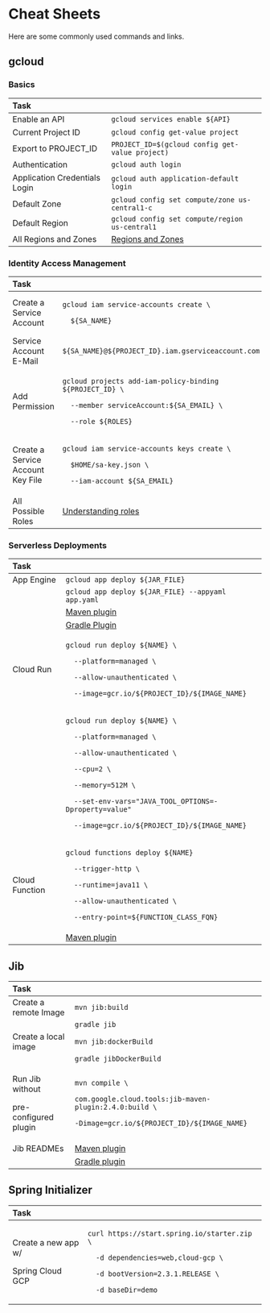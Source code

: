 # Cheat Sheets

Here are some commonly used commands and links.

## gcloud

### Basics

| Task |  |
| :--- | :--- |
| Enable an API | `gcloud services enable ${API}` |
| Current Project ID | `gcloud config get-value project` |
| Export to PROJECT\_ID | `PROJECT_ID=$(gcloud config get-value project)` |
| Authentication | `gcloud auth login` |
| Application Credentials Login | `gcloud auth application-default login` |
| Default Zone | `gcloud config set compute/zone us-central1-c` |
| Default Region | `gcloud config set compute/region us-central1` |
| All Regions and Zones | [Regions and Zones](https://cloud.google.com/compute/docs/regions-zones) |

### Identity Access Management

<table>
  <thead>
    <tr>
      <th style="text-align:left">Task</th>
      <th style="text-align:left"></th>
    </tr>
  </thead>
  <tbody>
    <tr>
      <td style="text-align:left">Create a Service Account</td>
      <td style="text-align:left">
        <p><code>gcloud iam service-accounts create \</code>
        </p>
        <p><code>  ${SA_NAME}</code>
        </p>
      </td>
    </tr>
    <tr>
      <td style="text-align:left">Service Account E-Mail</td>
      <td style="text-align:left"><code>${SA_NAME}@${PROJECT_ID}.iam.gserviceaccount.com</code>
      </td>
    </tr>
    <tr>
      <td style="text-align:left">Add Permission</td>
      <td style="text-align:left">
        <p><code>gcloud projects add-iam-policy-binding ${PROJECT_ID} \</code>
        </p>
        <p><code>  --member serviceAccount:${SA_EMAIL} \</code>
        </p>
        <p><code>  --role ${ROLES}</code>
        </p>
      </td>
    </tr>
    <tr>
      <td style="text-align:left">Create a Service Account Key File</td>
      <td style="text-align:left">
        <p><code>gcloud iam service-accounts keys create \</code>
        </p>
        <p><code>  $HOME/sa-key.json \</code>
        </p>
        <p><code>  --iam-account ${SA_EMAIL}</code>
        </p>
      </td>
    </tr>
    <tr>
      <td style="text-align:left">All Possible Roles</td>
      <td style="text-align:left"><a href="https://cloud.google.com/iam/docs/understanding-roles">Understanding roles</a>
      </td>
    </tr>
  </tbody>
</table>

### Serverless Deployments

<table>
  <thead>
    <tr>
      <th style="text-align:left">Task</th>
      <th style="text-align:left"></th>
    </tr>
  </thead>
  <tbody>
    <tr>
      <td style="text-align:left">App Engine</td>
      <td style="text-align:left"><code>gcloud app deploy ${JAR_FILE}</code>
      </td>
    </tr>
    <tr>
      <td style="text-align:left"></td>
      <td style="text-align:left"><code>gcloud app deploy ${JAR_FILE} --appyaml app.yaml</code>
      </td>
    </tr>
    <tr>
      <td style="text-align:left"></td>
      <td style="text-align:left"><a href="https://cloud.google.com/appengine/docs/standard/java11/using-maven#setting_up_maven">Maven plugin</a>
      </td>
    </tr>
    <tr>
      <td style="text-align:left"></td>
      <td style="text-align:left"><a href="https://cloud.google.com/appengine/docs/standard/java11/using-gradle">Gradle Plugin</a>
      </td>
    </tr>
    <tr>
      <td style="text-align:left">Cloud Run</td>
      <td style="text-align:left">
        <p><code>gcloud run deploy ${NAME} \</code>
        </p>
        <p><code>  --platform=managed \</code>
        </p>
        <p><code>  --allow-unauthenticated \</code>
        </p>
        <p><code>  --image=gcr.io/${PROJECT_ID}/${IMAGE_NAME}</code>
        </p>
      </td>
    </tr>
    <tr>
      <td style="text-align:left"></td>
      <td style="text-align:left">
        <p><code>gcloud run deploy ${NAME} \</code>
        </p>
        <p><code>  --platform=managed \</code>
        </p>
        <p><code>  --allow-unauthenticated \</code>
        </p>
        <p><code>  --cpu=2 \</code>
        </p>
        <p><code>  --memory=512M \</code>
        </p>
        <p><code>  --set-env-vars=&quot;JAVA_TOOL_OPTIONS=-Dproperty=value&quot;</code>
        </p>
        <p><code>  --image=gcr.io/${PROJECT_ID}/${IMAGE_NAME}</code>
        </p>
      </td>
    </tr>
    <tr>
      <td style="text-align:left">Cloud Function</td>
      <td style="text-align:left">
        <p><code>gcloud functions deploy ${NAME}</code>
        </p>
        <p><code>  --trigger-http \</code>
        </p>
        <p><code>  --runtime=java11 \</code>
        </p>
        <p><code>  --allow-unauthenticated \</code>
        </p>
        <p><code>  --entry-point=${FUNCTION_CLASS_FQN}</code>
        </p>
      </td>
    </tr>
    <tr>
      <td style="text-align:left"></td>
      <td style="text-align:left"><a href="https://github.com/GoogleCloudPlatform/functions-framework-java#running-a-function-with-the-maven-plugin">Maven plugin</a>
      </td>
    </tr>
  </tbody>
</table>

## Jib

<table>
  <thead>
    <tr>
      <th style="text-align:left">Task</th>
      <th style="text-align:left"></th>
    </tr>
  </thead>
  <tbody>
    <tr>
      <td style="text-align:left">Create a remote Image</td>
      <td style="text-align:left"><code>mvn jib:build</code>
      </td>
    </tr>
    <tr>
      <td style="text-align:left"></td>
      <td style="text-align:left"><code>gradle jib</code>
      </td>
    </tr>
    <tr>
      <td style="text-align:left">Create a local image</td>
      <td style="text-align:left"><code>mvn jib:dockerBuild</code>
      </td>
    </tr>
    <tr>
      <td style="text-align:left"></td>
      <td style="text-align:left"><code>gradle jibDockerBuild</code>
      </td>
    </tr>
    <tr>
      <td style="text-align:left">
        <p>Run Jib without</p>
        <p>pre-configured plugin</p>
      </td>
      <td style="text-align:left">
        <p><code>mvn compile \</code>
        </p>
        <p><code>com.google.cloud.tools:jib-maven-plugin:2.4.0:build \</code>
        </p>
        <p><code>-Dimage=gcr.io/${PROJECT_ID}/${IMAGE_NAME}</code>
        </p>
      </td>
    </tr>
    <tr>
      <td style="text-align:left">Jib READMEs</td>
      <td style="text-align:left"><a href="https://github.com/GoogleContainerTools/jib/tree/master/jib-maven-plugin">Maven plugin</a>
      </td>
    </tr>
    <tr>
      <td style="text-align:left"></td>
      <td style="text-align:left"><a href="https://github.com/GoogleContainerTools/jib/tree/master/jib-gradle-plugin">Gradle plugin</a>
      </td>
    </tr>
  </tbody>
</table>

## Spring Initializer

<table>
  <thead>
    <tr>
      <th style="text-align:left">Task</th>
      <th style="text-align:left"></th>
    </tr>
  </thead>
  <tbody>
    <tr>
      <td style="text-align:left">
        <p>Create a new app w/</p>
        <p>Spring Cloud GCP</p>
      </td>
      <td style="text-align:left">
        <p><code>curl https://start.spring.io/starter.zip  \</code>
        </p>
        <p><code>  -d dependencies=web,cloud-gcp \</code>
        </p>
        <p><code>  -d bootVersion=2.3.1.RELEASE \</code>
        </p>
        <p><code>  -d baseDir=demo</code>
        </p>
      </td>
    </tr>
  </tbody>
</table>


